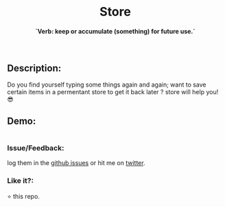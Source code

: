 
<p align="center">
  <img src=""/>
  <h1 align="center">Store</h1>
  <h4 align="center">`Verb: keep or accumulate (something) for future use.`</h4>
  <br>
</p>

## Description:

Do you find yourself typing some things again and again; 
want to save certain items in a permentant store to get it back later ? store will help you! 😎

 ## Demo:

<img src=""></img>


### Issue/Feedback:

log them in the [github issues](https://github.com/cg-cnu/vscode-store/issues) or hit me on [twitter](https://twitter.com/cgcnu).

### Like it?:

⭐ this repo.